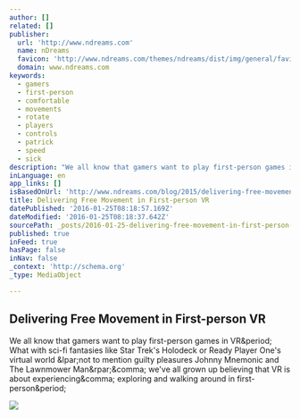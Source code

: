 ```yaml
---
author: []
related: []
publisher:
  url: 'http://www.ndreams.com'
  name: nDreams
  favicon: 'http://www.ndreams.com/themes/ndreams/dist/img/general/favicon.ico'
  domain: www.ndreams.com
keywords:
  - gamers
  - first-person
  - comfortable
  - movements
  - rotate
  - players
  - controls
  - patrick
  - speed
  - sick
description: "We all know that gamers want to play first-person games in VR. What with sci-fi fantasies like Star Trek's Holodeck or Ready Player One's virtual world (not to mention guilty pleasures Johnny Mnemonic and The Lawnmower Man), we've all grown up believing that VR is about experiencing, exploring and walking around in first-person."
inLanguage: en
app_links: []
isBasedOnUrl: 'http://www.ndreams.com/blog/2015/delivering-free-movement-in-first-person-vr/'
title: Delivering Free Movement in First-person VR
datePublished: '2016-01-25T08:18:57.169Z'
dateModified: '2016-01-25T08:18:37.642Z'
sourcePath: _posts/2016-01-25-delivering-free-movement-in-first-person-vr.md
published: true
inFeed: true
hasPage: false
inNav: false
_context: 'http://schema.org'
_type: MediaObject

---
```

<article style=""><h1>Delivering Free Movement in First-person VR</h1><p>We all know that gamers want to play first-person games in VR&amp;period; What with sci-fi fantasies like Star Trek's Holodeck or Ready Player One's virtual world &amp;lpar;not to mention guilty pleasures Johnny Mnemonic and The Lawnmower Man&amp;rpar;&amp;comma; we've all grown up believing that VR is about experiencing&amp;comma; exploring and walking around in first-person&amp;period;</p><img src="http://www.ndreams.com/assets/Uploads/blog/the-assembly/free-movement/Capture.PNG" /></article>